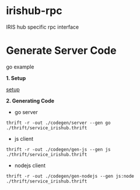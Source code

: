 # irishub-rpc
IRIS hub specific rpc interface

# Generate Server Code

go example

**1. Setup**

[setup](http://thrift-tutorial.readthedocs.io/en/latest/installation.html)

**2. Generating Code**

- go server

```
thrift -r -out ./codegen/server --gen go ./thrift/service_irishub.thrift
```

- js client

```
thrift -r -out ./codegen/gen-js --gen js ./thrift/service_irishub.thrift
```

- nodejs client

```
thrift -r -out ./codegen/gen-nodejs --gen js:node ./thrift/service_irishub.thrift
```

